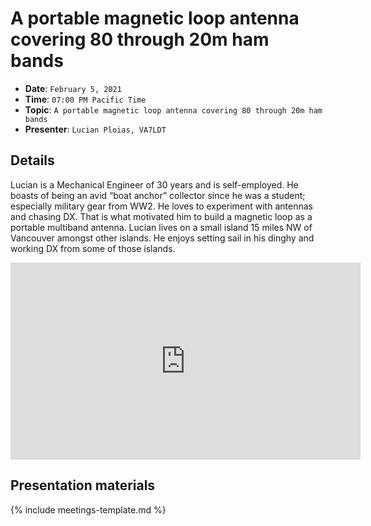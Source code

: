 # A portable magnetic loop antenna covering 80 through 20m ham bands

* **Date**: `February 5, 2021`
* **Time**: `07:00 PM Pacific Time`
* **Topic**: `A portable magnetic loop antenna covering 80 through 20m ham bands`
* **Presenter**: `Lucian Ploias, VA7LDT`

## Details

Lucian is a Mechanical Engineer of 30 years and is self-employed. He boasts of being an avid “boat anchor” collector since he was a student; especially military gear from WW2.  He loves to experiment with antennas and chasing DX.  That is what motivated him to build a magnetic loop as a portable multiband antenna.  Lucian lives on a small island 15 miles NW of Vancouver amongst other islands.  He enjoys setting sail in his dinghy and working DX from some of those islands.

<iframe width="560" height="315" src="https://www.youtube.com/embed/NBhWtIfhp_8?si=4tyXlVktFM7iK4t2" title="YouTube video player" frameborder="0" allow="accelerometer; autoplay; clipboard-write; encrypted-media; gyroscope; picture-in-picture; web-share" referrerpolicy="strict-origin-when-cross-origin" allowfullscreen></iframe>

## Presentation materials

{% include meetings-template.md %}

